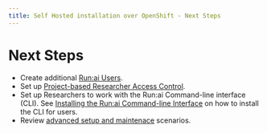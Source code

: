 ```yaml
---
title: Self Hosted installation over OpenShift - Next Steps
---
```

# Next Steps

 
* Create additional [Run:ai Users](../../../runai-setup/authentication/users.md).
* Set up [Project-based Researcher Access Control](../../authentication/researcher-authentication.md).
* Set up Researchers to work with the Run:ai Command-line interface (CLI). See [Installing the Run:ai Command-line Interface](../../../researcher-setup/cli-install.md) on how to install the CLI for users.
* Review [advanced setup and maintenace](../../config/overview.md) scenarios.
